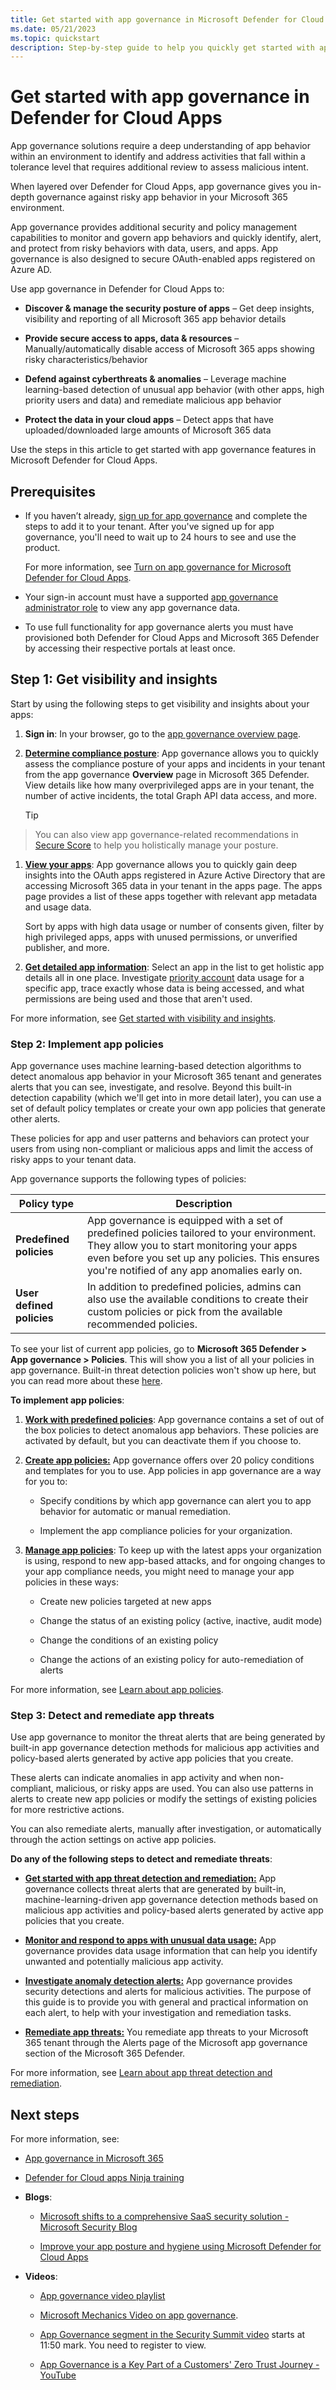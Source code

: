 ```yaml
---
title: Get started with app governance in Microsoft Defender for Cloud Apps
ms.date: 05/21/2023
ms.topic: quickstart
description: Step-by-step guide to help you quickly get started with app governance in Microsoft Defender for Cloud Apps.
---
```


# Get started with app governance in Defender for Cloud Apps

App governance solutions require a deep understanding of app behavior within an environment to identify and address activities that fall within a tolerance level that requires additional review to assess malicious intent.

When layered over Defender for Cloud Apps, app governance gives you in-depth governance against risky app behavior in your Microsoft 365 environment.

App governance provides additional security and policy management capabilities to monitor and govern app behaviors and quickly identify, alert, and protect from risky behaviors with data, users, and apps. App governance is also designed to secure OAuth-enabled apps registered on Azure AD.


<!--this belongs elsewhere in an overview article. for another time.-->

<!--do we really need this info here? we want to focus on what app g adds
## Managing risks from cloud apps

You might deploy the following types of solutions to control and protect your organization from risks posed by non-Microsoft and Line of Business (LOB) cloud apps:

|Solution type  |Description  |
|---------|---------|
|**App Access**      |     Solutions like Azure Active Directory, which register your apps, manage access rights and permissions for your apps, and define which users can access which app.    |
|**App Use**     |    Solutions like [Microsoft Defender for Cloud Apps](https://aka.ms/defender-for-cloud-apps), which discover and assess cloud apps, protects sensitive information in apps, identify risky user behavior in apps, enforce policies to control activity, and detect and remediate threats.     |
|**App Behavior**     |  Solutions like the Defender for Cloud Apps' additional app governance feature, which requires a deep understanding of app behavior within an environment to identify and address activities that fall within a tolerance level that requires additional review to assess malicious intent.     |

Together, these solutions together provide a three-pronged approach to holistically protect against app threats across the app lifecycle.-->

<!--unclear what this image adds? can we get an explanation?
:::image type="content" source="media/app-governance/app-governance-add-on.png" alt-text="App governance add on." border="false":::---->

Use app governance in Defender for Cloud Apps to:

- **Discover & manage the security posture of apps** – Get deep insights, visibility and reporting of all Microsoft 365 app behavior details

- **Provide secure access to apps, data & resources** – Manually/automatically disable access of Microsoft 365 apps showing risky characteristics/behavior

- **Defend against cyberthreats & anomalies** – Leverage machine learning-based detection of unusual app behavior (with other apps, high priority users and data) and remediate malicious app behavior

- **Protect the data in your cloud apps** – Detect apps that have uploaded/downloaded large amounts of Microsoft 365 data

Use the steps in this article to get started with app governance features in Microsoft Defender for Cloud Apps.

<!--do we really need this section here?
## Microsoft Defender for Cloud Apps

Microsoft Defender for Cloud Apps is a SaaS security solution that provides visibility and control into an organization's SaaS applications. There are various ways to deploy Defender for Cloud Apps, including log collection, API connectors, and reverse proxy. It allows you to govern risky apps, protect sensitive data, and gain sophisticated analytics to identify and combat cyberthreats across all your Microsoft and non-Microsoft cloud services. Specifically for cloud apps across the organization, you can:

- Discover and gain visibility into risky SaaS apps

- Protect against cyberthreats and alert on suspicious behavior using user behavioral analytics

- Protect sensitive information using API connecters and real-time controls for both Microsoft and non-Microsoft apps

- Surface misconfigurations in your cloud apps and provide remediation actions to elevate the overall security posture in your organization

:::image type="content" source="media/app-governance/defender-cloud-apps-protections.png" alt-text="Ways that Defender for Cloud Apps protects.":::

For information about licensing, see the [Microsoft Defender for Cloud Apps product page](https://www.microsoft.com/security/business/siem-and-xdr/microsoft-defender-cloud-apps?rtc=1).
-->

## Prerequisites

- If you haven’t already, [sign up for app governance](https://security.microsoft.com/cloudapps/settings?tabid=activateAppG) and complete the steps to add it to your tenant.  After you've signed up for app governance, you'll need to wait up to 24 hours to see and use the product.

    For more information, see [Turn on app governance for Microsoft Defender for Cloud Apps](app-governance-get-started.md). 

- Your sign-in account must have a supported [app governance administrator role](app-governance-get-started.md#roles) to view any app governance data.

- To use full functionality for app governance alerts you must have provisioned both Defender for Cloud Apps and Microsoft 365 Defender by accessing their respective portals at least once.

## Step 1: Get visibility and insights

Start by using the following steps to get visibility and insights about your apps:

1. **Sign in**: In your browser, go to the [app governance overview page](https://aka.ms/appgovernance).

1. **[Determine compliance posture](app-governance-visibility-insights-compliance-posture.md)**: App governance allows you to quickly assess the compliance posture of your apps and incidents in your tenant from the app governance **Overview** page in Microsoft 365 Defender. View details like how many overprivileged apps are in your tenant, the number of active incidents, the total Graph API data access, and more.

    > [!TIP]
> You can also view app governance-related recommendations in [Secure Score](https://security.microsoft.com/securescore?viewid=overview&tid=b5304409-74ae-42bf-a3e3-d62da4845129) to help you holistically manage your posture.

1. **[View your apps](app-governance-visibility-insights-view-apps.md)**: App governance allows you to quickly gain deep insights into the OAuth apps registered in Azure Active Directory that are accessing Microsoft 365 data in your tenant in the apps page. The apps page provides a list of these apps together with relevant app metadata and usage data.

    Sort by apps with high data usage or number of consents given, filter by high privileged apps, apps with unused permissions, or unverified publisher, and more.

1. **[Get detailed app information](app-governance-visibility-insights-view-apps.md#getting-detailed-information-on-an-app)**: Select an app in the list to get holistic app details all in one place. Investigate [priority account](/microsoft-365/admin/setup/priority-accounts) data usage for a specific app, trace exactly whose data is being accessed, and what permissions are being used and those that aren't used.

For more information, see [Get started with visibility and insights](app-governance-visibility-insights-get-started.md).

### Step 2: Implement app policies

App governance uses machine learning-based detection algorithms to detect anomalous app behavior in your Microsoft 365 tenant and generates alerts that you can see, investigate, and resolve. Beyond this built-in detection capability (which we'll get into in more detail later), you can use a set of default policy templates or create your own app policies that generate other alerts.

These policies for app and user patterns and behaviors can protect your users from using non-compliant or malicious apps and limit the access of risky apps to your tenant data.

App governance supports the following types of policies:

|Policy type  |Description  |
|---------|---------|
|**Predefined policies**     |  App governance is equipped with a set of predefined policies tailored to your environment. They allow you to start monitoring your apps even before you set up any policies. This ensures you're notified of any app anomalies early on.         |
|**User defined policies**     |     In addition to predefined policies, admins can also use the available conditions to create their custom policies or pick from the available recommended policies.    |


To see your list of current app policies, go to **Microsoft 365 Defender > App governance > Policies**. This will show you a list of all your policies in app governance. Built-in threat detection policies won't show up here, but you can read more about these [here](app-governance-anomaly-detection-alerts.md).

**To implement app policies**:

1. **[Work with predefined policies](app-governance-predefined-policies.md#working-with-predefined-policies)**:  App governance contains a set of out of the box policies to detect anomalous app behaviors. These policies are activated by default, but you can deactivate them if you choose to.

1. **[Create app policies:](app-governance-app-policies-create.md)** App governance offers over 20 policy conditions and templates for you to use. App policies in app governance are a way for you to:

    - Specify conditions by which app governance can alert you to app behavior for automatic or manual remediation.

    - Implement the app compliance policies for your organization.

1. **[Manage app policies](app-governance-app-policies-manage.md)**: To keep up with the latest apps your organization is using, respond to new app-based attacks, and for ongoing changes to your app compliance needs, you might need to manage your app policies in these ways:

    - Create new policies targeted at new apps

    - Change the status of an existing policy (active, inactive, audit mode)

    - Change the conditions of an existing policy

    - Change the actions of an existing policy for auto-remediation of alerts

For more information, see [Learn about app policies](app-governance-app-policies-overview.md).

### Step 3: Detect and remediate app threats

Use app governance to monitor the threat alerts that are being generated by built-in app governance detection methods for malicious app activities and policy-based alerts generated by active app policies that you create.

These alerts can indicate anomalies in app activity and when non-compliant, malicious, or risky apps are used. You can also use patterns in alerts to create new app policies or modify the settings of existing policies for more restrictive actions.

You can also remediate alerts, manually after investigation, or automatically through the action settings on active app policies.

**Do any of the following steps to detect and remediate threats**:

- **[Get started with app threat detection and remediation:](app-governance-detect-remediate-get-started.md)** App governance collects threat alerts that are generated by built-in, machine-learning-driven app governance detection methods based on malicious app activities and policy-based alerts generated by active app policies that you create.

- **[Monitor and respond to apps with unusual data usage:](app-governance-monitor-apps-unusual-data-usage.md)** App governance provides data usage information that can help you identify unwanted and potentially malicious app activity.

- **[Investigate anomaly detection alerts:](app-governance-anomaly-detection-alerts.md)** App governance provides security detections and alerts for malicious activities. The purpose of this guide is to provide you with general and practical information on each alert, to help with your investigation and remediation tasks.

- **[Remediate app threats:](app-governance-manage-alerts.md)** You remediate app threats to your Microsoft 365 tenant through the Alerts page of the Microsoft app governance section of the Microsoft 365 Defender.

For more information, see [Learn about app threat detection and remediation](app-governance-detect-remediate-overview.md).

## Next steps

For more information, see:

- [App governance in Microsoft 365](app-governance-manage-app-governance.md)

- [Defender for Cloud apps Ninja training](https://techcommunity.microsoft.com/t5/security-compliance-and-identity/microsoft-defender-for-cloud-apps-ninja-training-june-2022/ba-p/2751518)

- **Blogs**:

    - [Microsoft shifts to a comprehensive SaaS security solution - Microsoft Security Blog](https://www.microsoft.com/en-us/security/blog/2023/02/15/microsoft-shifts-to-a-comprehensive-saas-security-solution/)

    - [Improve your app posture and hygiene using Microsoft Defender for Cloud Apps](https://techcommunity.microsoft.com/t5/microsoft-365-defender-blog/improve-your-app-posture-and-hygiene-using-microsoft-defender/ba-p/3742361)

- **Videos**:

    - [App governance video playlist](https://youtube.com/playlist?list=PLyhj1WZ29G66k4F_OZeMkQymRGyqHwZVp)

    - [Microsoft Mechanics Video on app governance](https://www.youtube.com/watch?v=KmE8LW_tJ1M).

    - [App Governance segment in the Security Summit video](https://mssecuritysummit.event.microsoft.com/Home/Security) starts at 11:50 mark. You need to register to view.

    - [App Governance is a Key Part of a Customers' Zero Trust Journey - YouTube](https://www.youtube.com/watch?v=XuGZu8ja134)
